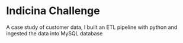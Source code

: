 # Indicina Challenge
 A case study of customer data, I built an ETL pipeline with python and ingested the data into MySQL database
